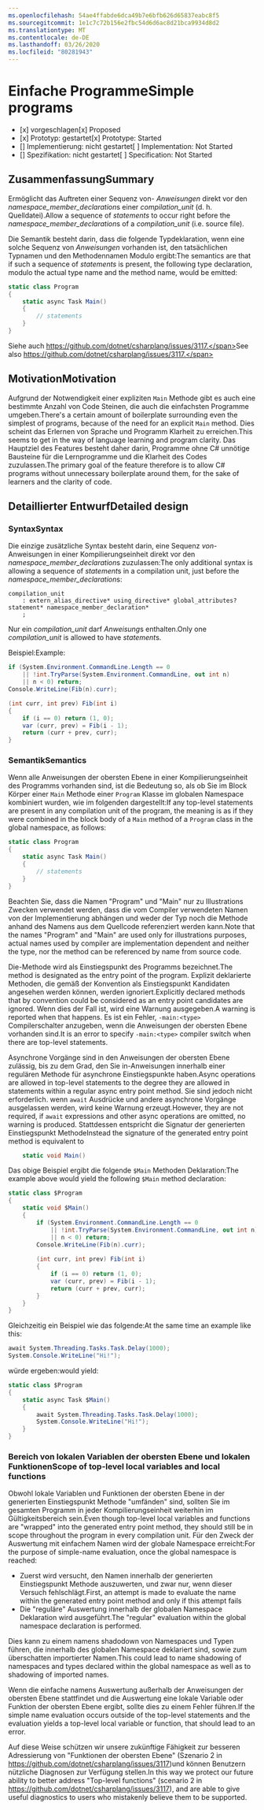 ```yaml
---
ms.openlocfilehash: 54ae4ffabde6dca49b7e6bfb626d65837eabc8f5
ms.sourcegitcommit: 1e1c7c72b156e2fbc54d6d6ac8d21bca9934d8d2
ms.translationtype: MT
ms.contentlocale: de-DE
ms.lasthandoff: 03/26/2020
ms.locfileid: "80281943"
---
```

# <a name="simple-programs"></a><span data-ttu-id="a1119-101">Einfache Programme</span><span class="sxs-lookup"><span data-stu-id="a1119-101">Simple programs</span></span>

* <span data-ttu-id="a1119-102">[x] vorgeschlagen</span><span class="sxs-lookup"><span data-stu-id="a1119-102">[x] Proposed</span></span>
* <span data-ttu-id="a1119-103">[x] Prototyp: gestartet</span><span class="sxs-lookup"><span data-stu-id="a1119-103">[x] Prototype: Started</span></span>
* <span data-ttu-id="a1119-104">[] Implementierung: nicht gestartet</span><span class="sxs-lookup"><span data-stu-id="a1119-104">[ ] Implementation: Not Started</span></span>
* <span data-ttu-id="a1119-105">[] Spezifikation: nicht gestartet</span><span class="sxs-lookup"><span data-stu-id="a1119-105">[ ] Specification: Not Started</span></span>

## <a name="summary"></a><span data-ttu-id="a1119-106">Zusammenfassung</span><span class="sxs-lookup"><span data-stu-id="a1119-106">Summary</span></span>
[summary]: #summary

<span data-ttu-id="a1119-107">Ermöglicht das Auftreten einer Sequenz von- *Anweisungen* direkt vor den *namespace_member_declaration*s einer *compilation_unit* (d. h. Quelldatei).</span><span class="sxs-lookup"><span data-stu-id="a1119-107">Allow a sequence of *statements* to occur right before the *namespace_member_declaration*s of a *compilation_unit* (i.e. source file).</span></span>

<span data-ttu-id="a1119-108">Die Semantik besteht darin, dass die folgende Typdeklaration, wenn eine solche Sequenz von *Anweisungen* vorhanden ist, den tatsächlichen Typnamen und den Methodennamen Modulo ergibt:</span><span class="sxs-lookup"><span data-stu-id="a1119-108">The semantics are that if such a sequence of *statements* is present, the following type declaration, modulo the actual type name and the method name, would be emitted:</span></span>

``` c#
static class Program
{
    static async Task Main()
    {
        // statements
    }
}
```

<span data-ttu-id="a1119-109">Siehe auch https://github.com/dotnet/csharplang/issues/3117.</span><span class="sxs-lookup"><span data-stu-id="a1119-109">See also https://github.com/dotnet/csharplang/issues/3117.</span></span>

## <a name="motivation"></a><span data-ttu-id="a1119-110">Motivation</span><span class="sxs-lookup"><span data-stu-id="a1119-110">Motivation</span></span>
[motivation]: #motivation

<span data-ttu-id="a1119-111">Aufgrund der Notwendigkeit einer expliziten `Main` Methode gibt es auch eine bestimmte Anzahl von Code Steinen, die auch die einfachsten Programme umgeben.</span><span class="sxs-lookup"><span data-stu-id="a1119-111">There's a certain amount of boilerplate surrounding even the simplest of programs, because of the need for an explicit `Main` method.</span></span> <span data-ttu-id="a1119-112">Dies scheint das Erlernen von Sprache und Programm Klarheit zu erreichen.</span><span class="sxs-lookup"><span data-stu-id="a1119-112">This seems to get in the way of language learning and program clarity.</span></span> <span data-ttu-id="a1119-113">Das Hauptziel des Features besteht daher darin, Programme ohne C# unnötige Bausteine für die Lernprogramme und die Klarheit des Codes zuzulassen.</span><span class="sxs-lookup"><span data-stu-id="a1119-113">The primary goal of the feature therefore is to allow C# programs without unnecessary boilerplate around them, for the sake of learners and the clarity of code.</span></span>

## <a name="detailed-design"></a><span data-ttu-id="a1119-114">Detaillierter Entwurf</span><span class="sxs-lookup"><span data-stu-id="a1119-114">Detailed design</span></span>
[design]: #detailed-design

### <a name="syntax"></a><span data-ttu-id="a1119-115">Syntax</span><span class="sxs-lookup"><span data-stu-id="a1119-115">Syntax</span></span>

<span data-ttu-id="a1119-116">Die einzige zusätzliche Syntax besteht darin, eine Sequenz *von-* Anweisungen in einer Kompilierungseinheit direkt vor den *namespace_member_declaration*s zuzulassen:</span><span class="sxs-lookup"><span data-stu-id="a1119-116">The only additional syntax is allowing a sequence of *statement*s in a compilation unit, just before the *namespace_member_declaration*s:</span></span>

``` antlr
compilation_unit
    : extern_alias_directive* using_directive* global_attributes? statement* namespace_member_declaration*
    ;
```

<span data-ttu-id="a1119-117">Nur ein *compilation_unit* darf *Anweisung*s enthalten.</span><span class="sxs-lookup"><span data-stu-id="a1119-117">Only one *compilation_unit* is allowed to have *statement*s.</span></span> 

<span data-ttu-id="a1119-118">Beispiel:</span><span class="sxs-lookup"><span data-stu-id="a1119-118">Example:</span></span>

``` c#
if (System.Environment.CommandLine.Length == 0
    || !int.TryParse(System.Environment.CommandLine, out int n)
    || n < 0) return;
Console.WriteLine(Fib(n).curr);

(int curr, int prev) Fib(int i)
{
    if (i == 0) return (1, 0);
    var (curr, prev) = Fib(i - 1);
    return (curr + prev, curr);
}
```

### <a name="semantics"></a><span data-ttu-id="a1119-119">Semantik</span><span class="sxs-lookup"><span data-stu-id="a1119-119">Semantics</span></span>

<span data-ttu-id="a1119-120">Wenn alle Anweisungen der obersten Ebene in einer Kompilierungseinheit des Programms vorhanden sind, ist die Bedeutung so, als ob Sie im Block Körper einer `Main` Methode einer `Program` Klasse im globalen Namespace kombiniert wurden, wie im folgenden dargestellt:</span><span class="sxs-lookup"><span data-stu-id="a1119-120">If any top-level statements are present in any compilation unit of the program, the meaning is as if they were combined in the block body of a `Main` method of a `Program` class in the global namespace, as follows:</span></span>

``` c#
static class Program
{
    static async Task Main()
    {
        // statements
    }
}
```

<span data-ttu-id="a1119-121">Beachten Sie, dass die Namen "Program" und "Main" nur zu Illustrations Zwecken verwendet werden, dass die vom Compiler verwendeten Namen von der Implementierung abhängen und weder der Typ noch die Methode anhand des Namens aus dem Quellcode referenziert werden kann.</span><span class="sxs-lookup"><span data-stu-id="a1119-121">Note that the names "Program" and "Main" are used only for illustrations purposes, actual names used by compiler are implementation dependent and neither the type, nor the method can be referenced by name from source code.</span></span>

<span data-ttu-id="a1119-122">Die-Methode wird als Einstiegspunkt des Programms bezeichnet.</span><span class="sxs-lookup"><span data-stu-id="a1119-122">The method is designated as the entry point of the program.</span></span> <span data-ttu-id="a1119-123">Explizit deklarierte Methoden, die gemäß der Konvention als Einstiegspunkt Kandidaten angesehen werden können, werden ignoriert.</span><span class="sxs-lookup"><span data-stu-id="a1119-123">Explicitly declared methods that by convention could be considered as an entry point candidates are ignored.</span></span> <span data-ttu-id="a1119-124">Wenn dies der Fall ist, wird eine Warnung ausgegeben.</span><span class="sxs-lookup"><span data-stu-id="a1119-124">A warning is reported when that happens.</span></span> <span data-ttu-id="a1119-125">Es ist ein Fehler, `-main:<type>` Compilerschalter anzugeben, wenn die Anweisungen der obersten Ebene vorhanden sind.</span><span class="sxs-lookup"><span data-stu-id="a1119-125">It is an error to specify `-main:<type>` compiler switch when there are top-level statements.</span></span>

<span data-ttu-id="a1119-126">Asynchrone Vorgänge sind in den Anweisungen der obersten Ebene zulässig, bis zu dem Grad, den Sie in-Anweisungen innerhalb einer regulären Methode für asynchrone Einstiegspunkte haben.</span><span class="sxs-lookup"><span data-stu-id="a1119-126">Async operations are allowed in top-level statements to the degree they are allowed in statements within a regular async entry point method.</span></span> <span data-ttu-id="a1119-127">Sie sind jedoch nicht erforderlich. wenn `await` Ausdrücke und andere asynchrone Vorgänge ausgelassen werden, wird keine Warnung erzeugt.</span><span class="sxs-lookup"><span data-stu-id="a1119-127">However, they are not required, if `await` expressions and other async operations are omitted, no warning is produced.</span></span> <span data-ttu-id="a1119-128">Stattdessen entspricht die Signatur der generierten Einstiegspunkt Methode</span><span class="sxs-lookup"><span data-stu-id="a1119-128">Instead the signature of the generated entry point method is equivalent to</span></span> 
``` c#
    static void Main()
```

<span data-ttu-id="a1119-129">Das obige Beispiel ergibt die folgende `$Main` Methoden Deklaration:</span><span class="sxs-lookup"><span data-stu-id="a1119-129">The example above would yield the following `$Main` method declaration:</span></span>

``` c#
static class $Program
{
    static void $Main()
    {
        if (System.Environment.CommandLine.Length == 0
            || !int.TryParse(System.Environment.CommandLine, out int n)
            || n < 0) return;
        Console.WriteLine(Fib(n).curr);
        
        (int curr, int prev) Fib(int i)
        {
            if (i == 0) return (1, 0);
            var (curr, prev) = Fib(i - 1);
            return (curr + prev, curr);
        }
    }
}
```

<span data-ttu-id="a1119-130">Gleichzeitig ein Beispiel wie das folgende:</span><span class="sxs-lookup"><span data-stu-id="a1119-130">At the same time an example like this:</span></span>
``` c#
await System.Threading.Tasks.Task.Delay(1000);
System.Console.WriteLine("Hi!");
```

<span data-ttu-id="a1119-131">würde ergeben:</span><span class="sxs-lookup"><span data-stu-id="a1119-131">would  yield:</span></span>
``` c#
static class $Program
{
    static async Task $Main()
    {
        await System.Threading.Tasks.Task.Delay(1000);
        System.Console.WriteLine("Hi!");
    }
}
```

### <a name="scope-of-top-level-local-variables-and-local-functions"></a><span data-ttu-id="a1119-132">Bereich von lokalen Variablen der obersten Ebene und lokalen Funktionen</span><span class="sxs-lookup"><span data-stu-id="a1119-132">Scope of top-level local variables and local functions</span></span>

<span data-ttu-id="a1119-133">Obwohl lokale Variablen und Funktionen der obersten Ebene in der generierten Einstiegspunkt Methode "umfänden" sind, sollten Sie im gesamten Programm in jeder Kompilierungseinheit weiterhin im Gültigkeitsbereich sein.</span><span class="sxs-lookup"><span data-stu-id="a1119-133">Even though top-level local variables and functions are "wrapped" into the generated entry point method, they should still be in scope throughout the program in every compilation unit.</span></span>
<span data-ttu-id="a1119-134">Für den Zweck der Auswertung mit einfachem Namen wird der globale Namespace erreicht:</span><span class="sxs-lookup"><span data-stu-id="a1119-134">For the purpose of simple-name evaluation, once the global namespace is reached:</span></span>
- <span data-ttu-id="a1119-135">Zuerst wird versucht, den Namen innerhalb der generierten Einstiegspunkt Methode auszuwerten, und zwar nur, wenn dieser Versuch fehlschlägt.</span><span class="sxs-lookup"><span data-stu-id="a1119-135">First, an attempt is made to evaluate the name within the generated entry point method and only if this attempt fails</span></span> 
- <span data-ttu-id="a1119-136">Die "reguläre" Auswertung innerhalb der globalen Namespace Deklaration wird ausgeführt.</span><span class="sxs-lookup"><span data-stu-id="a1119-136">The "regular" evaluation within the global namespace declaration is performed.</span></span> 

<span data-ttu-id="a1119-137">Dies kann zu einem namens shadodown von Namespaces und Typen führen, die innerhalb des globalen Namespace deklariert sind, sowie zum überschatten importierter Namen.</span><span class="sxs-lookup"><span data-stu-id="a1119-137">This could lead to name shadowing of namespaces and types declared within the global namespace as well as to shadowing of imported names.</span></span>

<span data-ttu-id="a1119-138">Wenn die einfache namens Auswertung außerhalb der Anweisungen der obersten Ebene stattfindet und die Auswertung eine lokale Variable oder Funktion der obersten Ebene ergibt, sollte dies zu einem Fehler führen.</span><span class="sxs-lookup"><span data-stu-id="a1119-138">If the simple name evaluation occurs outside of the top-level statements and the evaluation yields a top-level local variable or function, that should lead to an error.</span></span>

<span data-ttu-id="a1119-139">Auf diese Weise schützen wir unsere zukünftige Fähigkeit zur besseren Adressierung von "Funktionen der obersten Ebene" (Szenario 2 in https://github.com/dotnet/csharplang/issues/3117)und können Benutzern nützliche Diagnosen zur Verfügung stellen.</span><span class="sxs-lookup"><span data-stu-id="a1119-139">In this way we protect our future ability to better address "Top-level functions" (scenario 2 in https://github.com/dotnet/csharplang/issues/3117), and are able to give useful diagnostics to users who mistakenly believe them to be supported.</span></span>

